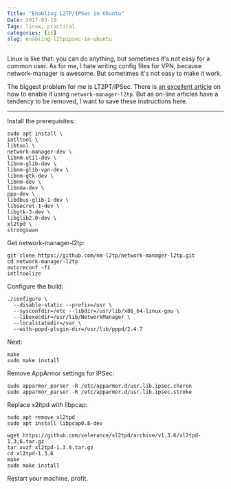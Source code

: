 ```yaml
---
Title: "Enabling L2TP/IPSec in Ubuntu" 
Date: 2017-03-19
Tags: linux, practical
categories: [it]
slug: enabling-l2tpipsec-in-ubuntu
---
```


Linux is like that: you can do anything, but sometimes it's not easy for a common user. As for me, I hate writing config files for VPN, because network-manager is awesome. But sometimes it's not easy to make it work. 

The biggest problem for me is LT2PT/IPSec. There is [an excellent article](http://blog.z-proj.com/enabling-l2tp-over-ipsec-on-ubuntu-16-04/) on how to enable it using `network-manager-l2tp`. But as on-line articles have a tendency to be removed, I want to save these instructions here.

---

Install the prerequisites:

```
sudo apt install \  
intltool \  
libtool \  
network-manager-dev \  
libnm-util-dev \  
libnm-glib-dev \  
libnm-glib-vpn-dev \  
libnm-gtk-dev \  
libnm-dev \  
libnma-dev \  
ppp-dev \  
libdbus-glib-1-dev \  
libsecret-1-dev \  
libgtk-3-dev \  
libglib2.0-dev \  
xl2tpd \  
strongswan  
```

Get network-manager-l2tp:

```
git clone https://github.com/nm-l2tp/network-manager-l2tp.git  
cd network-manager-l2tp  
autoreconf -fi  
intltoolize  
```

Configure the build: 

```
./configure \
  --disable-static --prefix=/usr \
  --sysconfdir=/etc --libdir=/usr/lib/x86_64-linux-gnu \
  --libexecdir=/usr/lib/NetworkManager \
  --localstatedir=/var \
  --with-pppd-plugin-dir=/usr/lib/pppd/2.4.7
```


Next: 

```
make  
sudo make install 
```

Remove AppArmor settings for IPSec: 

```
sudo apparmor_parser -R /etc/apparmor.d/usr.lib.ipsec.charon  
sudo apparmor_parser -R /etc/apparmor.d/usr.lib.ipsec.stroke  
```

Replace x2ltpd with libpcap: 

```
sudo apt remove xl2tpd  
sudo apt install libpcap0.8-dev

wget https://github.com/xelerance/xl2tpd/archive/v1.3.6/xl2tpd-1.3.6.tar.gz  
tar xvzf xl2tpd-1.3.6.tar.gz  
cd xl2tpd-1.3.6  
make  
sudo make install  
```

Restart your machine, profit.
